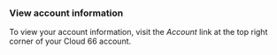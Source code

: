 ### View account information
To view your account information, visit the _Account_ link at the top right corner of your Cloud 66 account.

